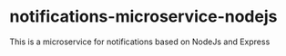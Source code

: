 # notifications-microservice-nodejs

This is a microservice for notifications based on NodeJs and Express
